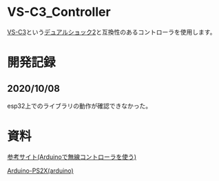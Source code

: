 # VS-C3_Controller
[VS-C3](https://www.amazon.co.jp/%E3%83%B4%E3%82%A4%E3%82%B9%E3%83%88%E3%83%B3-VS-C3-%E3%83%AD%E3%83%9C%E3%83%83%E3%83%88%E5%B0%82%E7%94%A8%E7%84%A1%E7%B7%9A%E3%82%B3%E3%83%B3%E3%83%88%E3%83%AD%E3%83%BC%E3%83%A9/dp/B00ATUTFYS/ref=pd_lpo_21_t_0/355-1840268-4299959?_encoding=UTF8&pd_rd_i=B00ATUTFYS&pd_rd_r=674f216e-acc4-4e10-840f-cba891b7b7cd&pd_rd_w=mqiP1&pd_rd_wg=sdJHd&pf_rd_p=4b55d259-ebf0-4306-905a-7762d1b93740&pf_rd_r=5M5V0BX1BK3FX76QJCN3&psc=1&refRID=5M5V0BX1BK3FX76QJCN3)という[デュアルショック2](https://www.amazon.co.jp/%E3%82%BD%E3%83%8B%E3%83%BC%E3%83%BB%E3%82%A4%E3%83%B3%E3%82%BF%E3%83%A9%E3%82%AF%E3%83%86%E3%82%A3%E3%83%96%E3%82%A8%E3%83%B3%E3%82%BF%E3%83%86%E3%82%A4%E3%83%B3%E3%83%A1%E3%83%B3%E3%83%88-SCPH-10010-%E3%82%A2%E3%83%8A%E3%83%AD%E3%82%B0%E3%82%B3%E3%83%B3%E3%83%88%E3%83%AD%E3%83%BC%E3%83%A9-DUALSHOCK-2/dp/B00005OUPK)と互換性のあるコントローラを使用します。

# 開発記録
## 2020/10/08
esp32上でのライブラリの動作が確認できなかった。
# 資料
[参考サイト(Arduinoで無線コントローラを使う)](http://twinklesmile.blog42.fc2.com/blog-entry-3.html)

[Arduino-PS2X(arduino)](https://www.arduino.cc/en/Reference/WiFi)